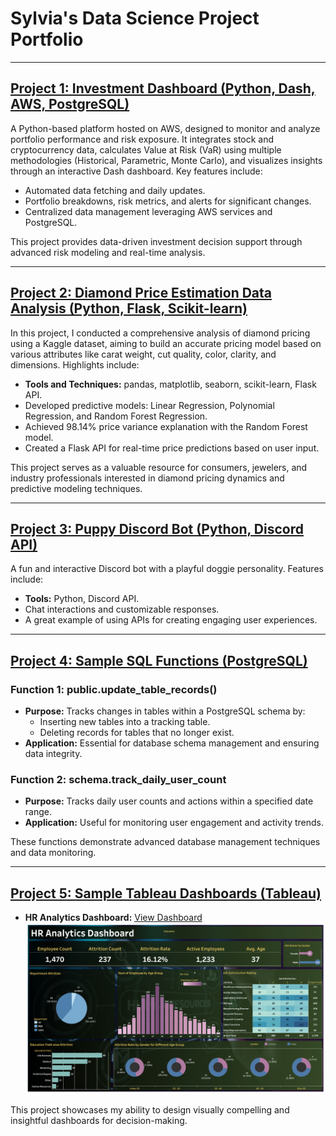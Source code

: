 # Sylvia's Data Science Project Portfolio

---

## [Project 1: Investment Dashboard (Python, Dash, AWS, PostgreSQL)](https://github.com/SylviaCooperhouse/investment)

A Python-based platform hosted on AWS, designed to monitor and analyze portfolio performance and risk exposure. It integrates stock and cryptocurrency data, calculates Value at Risk (VaR) using multiple methodologies (Historical, Parametric, Monte Carlo), and visualizes insights through an interactive Dash dashboard. Key features include:

- Automated data fetching and daily updates.
- Portfolio breakdowns, risk metrics, and alerts for significant changes.
- Centralized data management leveraging AWS services and PostgreSQL.

This project provides data-driven investment decision support through advanced risk modeling and real-time analysis.

---

## [Project 2: Diamond Price Estimation Data Analysis (Python, Flask, Scikit-learn)](https://github.com/SylviaCooperhouse/dimond-price-analysis)

In this project, I conducted a comprehensive analysis of diamond pricing using a Kaggle dataset, aiming to build an accurate pricing model based on various attributes like carat weight, cut quality, color, clarity, and dimensions. Highlights include:

- **Tools and Techniques:** pandas, matplotlib, seaborn, scikit-learn, Flask API.
- Developed predictive models: Linear Regression, Polynomial Regression, and Random Forest Regression.
- Achieved 98.14% price variance explanation with the Random Forest model.
- Created a Flask API for real-time price predictions based on user input.

This project serves as a valuable resource for consumers, jewelers, and industry professionals interested in diamond pricing dynamics and predictive modeling techniques.

---

## [Project 3: Puppy Discord Bot (Python, Discord API)](https://github.com/SylviaCooperhouse/Mocha-Bot)

A fun and interactive Discord bot with a playful doggie personality. Features include:

- **Tools:** Python, Discord API.
- Chat interactions and customizable responses.
- A great example of using APIs for creating engaging user experiences.

---

## [Project 4: Sample SQL Functions (PostgreSQL)](https://github.com/SylviaCooperhouse/My_Portfolio_Website/tree/main/SQL%20function%20Samples)

### Function 1: public.update_table_records()
- **Purpose:** Tracks changes in tables within a PostgreSQL schema by:
  - Inserting new tables into a tracking table.
  - Deleting records for tables that no longer exist.
- **Application:** Essential for database schema management and ensuring data integrity.

### Function 2: schema.track_daily_user_count
- **Purpose:** Tracks daily user counts and actions within a specified date range.
- **Application:** Useful for monitoring user engagement and activity trends.

These functions demonstrate advanced database management techniques and data monitoring.

---

## [Project 5: Sample Tableau Dashboards (Tableau)](https://public.tableau.com/app/profile/sylvia.cooperhouse/vizzes)

- **HR Analytics Dashboard:** [View Dashboard](https://public.tableau.com/shared/GHFZ7BP76?:display_count=n&:origin=viz_share_link)
  ![HR Analytics Dashboard](images/HR%20Analytics%20Dashboard.png)

This project showcases my ability to design visually compelling and insightful dashboards for decision-making.

